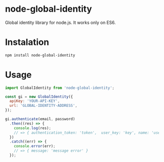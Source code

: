 # node-global-identity

Global identity library for node.js. It works only on ES6.

# Instalation

```bash
npm install node-global-identity
```

# Usage

```js
import GlobalIdentity from 'node-global-identity';

const gi = new GlobalIdentity({
  apiKey: 'YOUR-API-KEY',
  url: 'GLOBAL-IDENTITY-ADDRESS',
});

gi.authenticate(email, password)
  .then((res) => {
    console.log(res);
    // => { authentication_token: 'token',  user_key: 'key', name: 'user name' }
  })
  .catch((err) => {
    console.error(err);
    // => { message: 'message error' }
  });
```
